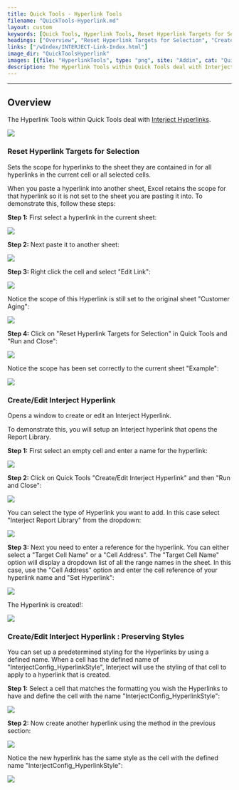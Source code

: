 ```yaml
---
title: Quick Tools - Hyperlink Tools
filename: "QuickTools-Hyperlink.md"
layout: custom
keywords: [Quick Tools, Hyperlink Tools, Reset Hyperlink Targets for Selection, Create/Edit Interject Hyperlink]
headings: ["Overview", "Reset Hyperlink Targets for Selection", "Create/Edit Interject Hyperlink", "Create/Edit Interject Hyperlink : Preserving Styles"]
links: ["/wIndex/INTERJECT-Link-Index.html"]
image_dir: "QuickToolsHyperlink"
images: [{file: "HyperlinkTools", type: "png", site: "Addin", cat: "Quick Tools", sub: "", report: "", ribbon: "", config: ""}, {file: "HyperlinkScopeBefore", type: "png", site: "Addin", cat: "Report", sub: "", report: "Customer Aging Summary", ribbon: "", config: ""}, {file: "HyperlinkScopeBefore2", type: "png", site: "Addin", cat: "Report", sub: "", report: "", ribbon: "", config: ""}, {file: "HyperlinkScopeEditLink", type: "png", site: "Excel", cat: "Right Click Menu", sub: "", report: "", ribbon: "", config: ""}, {file: "HyperlinkScopeBadScope", type: "png", site: "Excel", cat: "Edit Hyperlink", sub: "", report: "", ribbon: "", config: ""}, {file: "HyperlinkScopeClick", type: "png", site: "Addin", cat: "Quick Tools", sub: "", report: "", ribbon: "", config: ""}, {file: "HyperlinkScopeAfter", type: "png", site: "Excel", cat: "Edit Hyperlink", sub: "", report: "", ribbon: "", config: ""}, {file: "CreateHyperlinkBefore", type: "png", site: "Addin", cat: "Report", sub: "", report: "", ribbon: "", config: ""}, {file: "CreateHyperlinkClick", type: "png", site: "Addin", cat: "Quick Tools", sub: "", report: "", ribbon: "", config: ""}, {file: "CreateHyperlinkType", type: "png", site: "Addin", cat: "Quick Tools", sub: "Set Hyperlink", report: "", ribbon: "", config: ""}, {file: "CreateHyperlinkByCell", type: "png", site: "Addin", cat: "Quick Tools", sub: "Set Hyperlink", report: "", ribbon: "", config: ""}, {file: "CreateHyperlinkAfter", type: "png", site: "Addin", cat: "Report", sub: "", report: "", ribbon: "", config: ""}, {file: "HyperlinkStyle", type: "png", site: "Addin", cat: "Report", sub: "", report: "", ribbon: "", config: "Yes"}, {file: "HyperlinkStyleMiddle", type: "png", site: "Addin", cat: "Quick Tools", sub: "Set Hyperlink", report: "", ribbon: "", config: "Yes"}, {file: "HyperlinkStyleAfter", type: "png", site: "Addin", cat: "Report", sub: "", report: "", ribbon: "", config: "Yes"}]
description: The Hyperlink Tools within Quick Tools deal with Interject Hyperlinks.
---
```

* * *

## Overview

The Hyperlink Tools within Quick Tools deal with [Interject Hyperlinks](/wIndex/INTERJECT-Link-Index.html).

![](/images/QuickToolsHyperlink/HyperlinkTools.png)
<br>

### Reset Hyperlink Targets for Selection

Sets the scope for hyperlinks to the sheet they are contained in for all hyperlinks in the current cell or all selected cells.

When you paste a hyperlink into another sheet, Excel retains the scope for that hyperlink so it is not set to the sheet you are pasting it into. To demonstrate this, follow these steps:

**Step 1:** First select a hyperlink in the current sheet:

![](/images/QuickToolsHyperlink/HyperlinkScopeBefore.png)
<br>

**Step 2:** Next paste it to another sheet:

![](/images/QuickToolsHyperlink/HyperlinkScopeBefore2.png)
<br>

**Step 3:** Right click the cell and select "Edit Link":

![](/images/QuickToolsHyperlink/HyperlinkScopeEditLink.png)
<br>

Notice the scope of this Hyperlink is still set to the original sheet "Customer Aging":

![](/images/QuickToolsHyperlink/HyperlinkScopeBadScope.png)
<br>

**Step 4:** Click on "Reset Hyperlink Targets for Selection" in Quick Tools and "Run and Close":

![](/images/QuickToolsHyperlink/HyperlinkScopeClick.png)
<br>

Notice the scope has been set correctly to the current sheet "Example":

![](/images/QuickToolsHyperlink/HyperlinkScopeAfter.png)
<br>

### Create/Edit Interject Hyperlink

Opens a window to create or edit an Interject Hyperlink.

To demonstrate this, you will setup an Interject hyperlink that opens the Report Library.

**Step 1:** First select an empty cell and enter a name for the hyperlink:

![](/images/QuickToolsHyperlink/CreateHyperlinkBefore.png)
<br>

**Step 2:** Click on Quick Tools "Create/Edit Interject Hyperlink" and then "Run and Close":

![](/images/QuickToolsHyperlink/CreateHyperlinkClick.png)
<br>

You can select the type of Hyperlink you want to add. In this case select "Interject Report Library" from the dropdown:

![](/images/QuickToolsHyperlink/CreateHyperlinkType.png)
<br>

**Step 3:** Next you need to enter a reference for the hyperlink. You can either select a "Target Cell Name" or a "Cell Address". The "Target Cell Name" option will display a dropdown list of all the range names in the sheet. In this case, use the "Cell Address" option and enter the cell reference of your hyperlink name and "Set Hyperlink":

![](/images/QuickToolsHyperlink/CreateHyperlinkByCell.png)
<br>

The Hyperlink is created!:

![](/images/QuickToolsHyperlink/CreateHyperlinkAfter.png)
<br>

### Create/Edit Interject Hyperlink : Preserving Styles

You can set up a predetermined styling for the Hyperlinks by using a defined name. When a cell has the defined name of "InterjectConfig_HyperlinkStyle", Interject will use the styling of that cell to apply to a hyperlink that is created.

**Step 1:** Select a cell that matches the formatting you wish the Hyperlinks to have and define the cell with the name "InterjectConfig_HyperlinkStyle":

![](/images/QuickToolsHyperlink/HyperlinkStyle.png)
<br>

**Step 2:** Now create another hyperlink using the method in the previous section:

![](/images/QuickToolsHyperlink/HyperlinkStyleMiddle.png)
<br>

Notice the new hyperlink has the same style as the cell with the defined name "InterjectConfig_HyperlinkStyle":

![](/images/QuickToolsHyperlink/HyperlinkStyleAfter.png)
<br>

